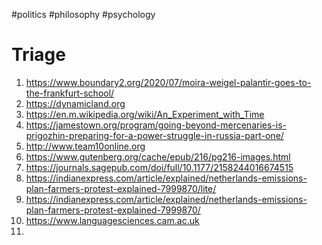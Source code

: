 #politics #philosophy #psychology 
# Triage
1. https://www.boundary2.org/2020/07/moira-weigel-palantir-goes-to-the-frankfurt-school/
2. https://dynamicland.org
3. https://en.m.wikipedia.org/wiki/An_Experiment_with_Time
4. https://jamestown.org/program/going-beyond-mercenaries-is-prigozhin-preparing-for-a-power-struggle-in-russia-part-one/
5. http://www.team10online.org
6. https://www.gutenberg.org/cache/epub/216/pg216-images.html
7. https://journals.sagepub.com/doi/full/10.1177/2158244016674515
8. https://indianexpress.com/article/explained/netherlands-emissions-plan-farmers-protest-explained-7999870/lite/
9. https://indianexpress.com/article/explained/netherlands-emissions-plan-farmers-protest-explained-7999870/
10. https://www.languagesciences.cam.ac.uk
11. 